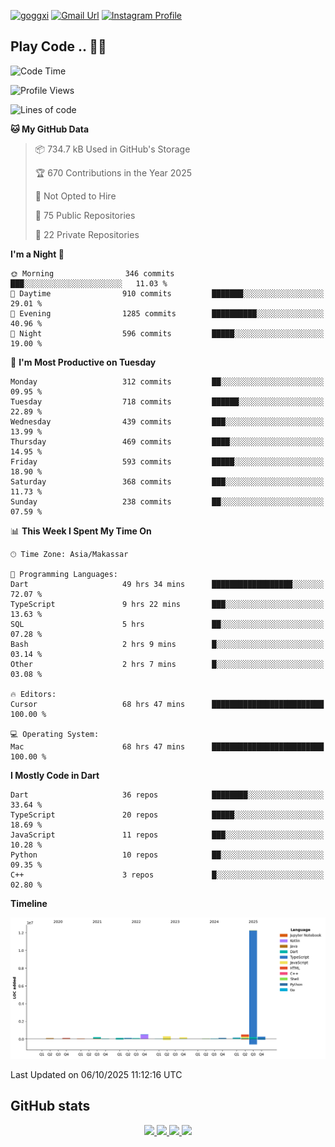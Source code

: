 [![goggxi](https://img.shields.io/badge/Portofolio-Goggxi-orange)](https://goggxi.github.io)
[![Gmail Url](https://img.shields.io/twitter/url?label=Goggxi@gmail.com&logo=gmail&style=social&url=http%3A%2F%2Fmailto%3Acontact.Goggxi@gmail.com)](mailto:Goggxi@gmail.com) [![Instagram Profile](https://img.shields.io/twitter/url?label=moh_rifkan&logo=instagram&style=social&url=https://www.instagram.com/moh_rifkan/)](https://www.instagram.com/moh_rifkan/)

## Play Code .. 💬🚀

<!-- [![Moh Rifkan GitHub stats](https://github-readme-stats.vercel.app/api?username=goggxi&count_private=true&show_icons=true&theme=dracula&custom_title=Goggxi%20Statistic%20🚀)](https://github.com/goggxi/goggxi)

[![Top Langs](https://github-readme-stats.vercel.app/api/top-langs/?username=goggxi&langs_count=8&layout=compact&show_icons=true&theme=dracula)](https://github.com/goggxi/goggxi) -->

<!--START_SECTION:waka-->
![Code Time](http://img.shields.io/badge/Code%20Time-4%2C663%20hrs%2048%20mins-blue)

![Profile Views](http://img.shields.io/badge/Profile%20Views-8-blue)

![Lines of code](https://img.shields.io/badge/From%20Hello%20World%20I%27ve%20Written-15.0%20million%20lines%20of%20code-blue)

**🐱 My GitHub Data** 

> 📦 734.7 kB Used in GitHub's Storage 
 > 
> 🏆 670 Contributions in the Year 2025
 > 
> 🚫 Not Opted to Hire
 > 
> 📜 75 Public Repositories 
 > 
> 🔑 22 Private Repositories 
 > 
**I'm a Night 🦉** 

```text
🌞 Morning                346 commits         ███░░░░░░░░░░░░░░░░░░░░░░   11.03 % 
🌆 Daytime                910 commits         ███████░░░░░░░░░░░░░░░░░░   29.01 % 
🌃 Evening                1285 commits        ██████████░░░░░░░░░░░░░░░   40.96 % 
🌙 Night                  596 commits         █████░░░░░░░░░░░░░░░░░░░░   19.00 % 
```
📅 **I'm Most Productive on Tuesday** 

```text
Monday                   312 commits         ██░░░░░░░░░░░░░░░░░░░░░░░   09.95 % 
Tuesday                  718 commits         ██████░░░░░░░░░░░░░░░░░░░   22.89 % 
Wednesday                439 commits         ███░░░░░░░░░░░░░░░░░░░░░░   13.99 % 
Thursday                 469 commits         ████░░░░░░░░░░░░░░░░░░░░░   14.95 % 
Friday                   593 commits         █████░░░░░░░░░░░░░░░░░░░░   18.90 % 
Saturday                 368 commits         ███░░░░░░░░░░░░░░░░░░░░░░   11.73 % 
Sunday                   238 commits         ██░░░░░░░░░░░░░░░░░░░░░░░   07.59 % 
```


📊 **This Week I Spent My Time On** 

```text
🕑︎ Time Zone: Asia/Makassar

💬 Programming Languages: 
Dart                     49 hrs 34 mins      ██████████████████░░░░░░░   72.07 % 
TypeScript               9 hrs 22 mins       ███░░░░░░░░░░░░░░░░░░░░░░   13.63 % 
SQL                      5 hrs               ██░░░░░░░░░░░░░░░░░░░░░░░   07.28 % 
Bash                     2 hrs 9 mins        █░░░░░░░░░░░░░░░░░░░░░░░░   03.14 % 
Other                    2 hrs 7 mins        █░░░░░░░░░░░░░░░░░░░░░░░░   03.08 % 

🔥 Editors: 
Cursor                   68 hrs 47 mins      █████████████████████████   100.00 % 

💻 Operating System: 
Mac                      68 hrs 47 mins      █████████████████████████   100.00 % 
```

**I Mostly Code in Dart** 

```text
Dart                     36 repos            ████████░░░░░░░░░░░░░░░░░   33.64 % 
TypeScript               20 repos            █████░░░░░░░░░░░░░░░░░░░░   18.69 % 
JavaScript               11 repos            ███░░░░░░░░░░░░░░░░░░░░░░   10.28 % 
Python                   10 repos            ██░░░░░░░░░░░░░░░░░░░░░░░   09.35 % 
C++                      3 repos             █░░░░░░░░░░░░░░░░░░░░░░░░   02.80 % 
```



**Timeline**

![Lines of Code chart](https://raw.githubusercontent.com/Goggxi/Goggxi/main/assets/bar_graph.png)


 Last Updated on 06/10/2025 11:12:16 UTC
<!--END_SECTION:waka-->

## GitHub stats

<p align="center">
  <a href="https://github.com/goggxi">
    <img src="http://github-profile-summary-cards.vercel.app/api/cards/profile-details?username=goggxi&theme=transparent" />
  </a>
  <a href="https://github.com/goggxi">
    <img src="https://github-readme-streak-stats.herokuapp.com/?user=goggxi&hide_border=true&card_width=338&theme=transparent" />
  </a>
  <a href="https://github.com/goggxi">
    <img src="http://github-profile-summary-cards.vercel.app/api/cards/stats?username=goggxi&theme=transparent" />
  </a>
  <a href="https://github.com/goggxi">
    <img src="https://github-readme-stats.vercel.app/api/top-langs/?username=goggxi&langs_count=10&exclude_repo=&hide=c,makefile,html,css,sass,nix,nunjucks,tsql,dockerfile,shell&card_width=699&hide_border=true&theme=transparent" />
  </a>
  <!-- <br/>
  <a href="https://github.com/goggxi">
    <img src="https://komarev.com/ghpvc/?username=goggxi&color=blue&style=flat" />
  </a> -->
</p>
